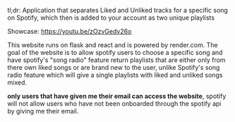 tl;dr: Application that separates Liked and Unliked tracks for a specific song on Spotify, which then is added to your account as two unique playlists

Showcase: https://youtu.be/zOzvGedv26o

This website runs on flask and react and is powered by render.com. The goal of the website is to allow spotify users to choose a specific song and have spotify's "song radio" feature return playlists that are either only from there own liked songs or are brand new to the user, unlike Spotify's song radio feature which will give a single playlists with liked and unliked songs mixed.

**only users that have given me their email can access the website**,
spotify will not allow users who have not been onboarded through the spotify api by giving me their email.
